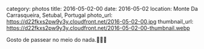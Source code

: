 category: photos 
title: 2016-05-02-00
date: 2016-05-02
location: Monte Da Carrasqueira, Setubal, Portugal
photo_url: https://d22fkxs2pw9y3y.cloudfront.net/2016-05-02-00.jpg
thumbnail_url: https://d22fkxs2pw9y3y.cloudfront.net/2016-05-02-00-thumbnail.webp

Gosto de passear no meio do nada.🌲🍃🌲   